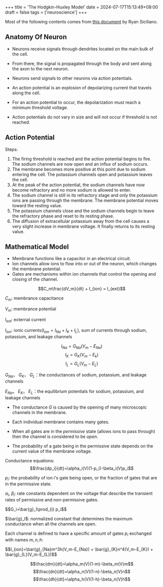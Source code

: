 +++
title = 'The Hodgkin-Huxley Model'
date = 2024-07-17T15:13:49+08:00
draft = false
tags = ['neuroscience']
+++

Most of the following contents comes from [this document](https://www.math.mcgill.ca/gantumur/docs/reps/RyanSicilianoHH.pdf) by Ryan Siciliano. 

## Anatomy Of Neuron

- Neurons receive signals through dendrites located on the main bulk of the cell. 

- From there, the signal is propagated through the body and sent along the axon to the next neuron.

- Neurons send signals to other neurons via action potentials.

- An action potential is an explosion of depolarizing current that travels along the cell.

- For an action potential to occur, the depolarization must reach a minimum threshold voltage.

- Action potentials do not vary in size and will not occur if threshold is not reached.

## Action Potential

Steps:

1. The firing threshold is reached and the action potential begins to fire. The sodium channels are now open and an influx of sodium occurs.
2. The membrane becomes more positive at this point due to sodium entering the cell. The potassium channels open and potassium leaves the cell.
3. At the peak of the action potential, the sodium channels have now become refractory and no more sodium is allowed to enter.
4. The sodium channel is still in its refractory stage and only the potassium ions are passing through the membrane. The membrane potential moves toward the resting value.
5. The potassium channels close and the sodium channels begin to leave the refractory phase and reset to its resting phase.
6. The diffusion of extracellular potassium away from the cell causes a very slight increase in membrane voltage. It finally returns to its resting value.

## Mathematical Model

- Membrane functions like a capacitor in an electrical circuit.
- Ion channels allow ions to flow into or out of the neuron, which changes the membrane potential.
- Gates are mechanisms within ion channels that control the opening and closing of the channel.

$$C_m\frac{dV_m}{dt} + I_{ion} = I_{ext}$$

$C_m$: membrance capacitance

$V_m$: membrance potential

$I_{ext}$: external current

$I_{ion}$: ionic currents($I_{ion} = I_{Na} + I_{K} + I_{L}$), sum of currents  through sodium, potassium, and leakage channels

$$I_{Na} = G_{Na}(V_m - E_{Na})$$
$$I_{K} = G_{K}(V_m - E_k)$$
$$I_{L} = G_{L}(V_m - E_L)$$

$G_{Na}$， $G_{K}$， $G_{L}$：the conductances of sodium, potassium, and leakage channels

$E_{Na}$， $E_{K}$， $E_{L}$：the equilibrium potentials for sodium, potassium, and leakage channels

- The conductance $G$ is caused by the opening of many microscopic channels in the membrane.

- Each individual membrane contains many gates.

- When all gates are in the *permissive* state (allows ions to pass through) then the channel is considered to be *open*.

- The probability of a gate being in the permissive state depends on the current value of the membrane voltage.

Conductance equations:
$$\frac{dp_i}{dt}=\alpha_i(V)(1-p_i)-\beta_i(V)p_i$$

$p_i$: the probability of ion $i$'s gate being open, or the fraction of gates that are
in the permissive state.

$\alpha_i$, $\beta_i$: rate constants dependent on the voltage that describe the transient rates of permissive and non-permissive gates.
<p>
$$G_i=\bar{g}_l\prod_{i} p_i$$
</p>
$\bar{g}_l$: normalized constant that determines the maximum conductance when all the channels are open.

Each channel is defined to have a specific amount of gates $p_i$ exchanged with names $m,n,h$:
<p>
$$I_{ion}=\bar{g}_{Na}m^3h(V_m-E_{Na}) + \bar{g}_{K}n^4(V_m-E_{K}) + \bar{g}_{L}(V_m-E_{L})$$ 
</p>

$$\frac{dm}{dt}=\alpha_m(V)(1-m)-\beta_m(V)m$$
$$\frac{dn}{dt}=\alpha_n(V)(1-n)-\beta_n(V)n$$
$$\frac{dh}{dt}=\alpha_h(V)(1-h)-\beta_n(V)h$$